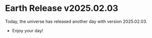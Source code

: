 # Earth Release v2025.02.03
Today, the universe has released another day with version 2025.02.03.
- Enjoy your day!
